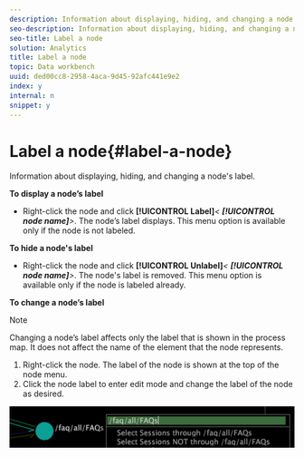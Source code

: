 ```yaml
---
description: Information about displaying, hiding, and changing a node's label.
seo-description: Information about displaying, hiding, and changing a node's label.
seo-title: Label a node
solution: Analytics
title: Label a node
topic: Data workbench
uuid: ded00cc8-2958-4aca-9d45-92afc441e9e2
index: y
internal: n
snippet: y
---
```


# Label a node{#label-a-node}

Information about displaying, hiding, and changing a node's label.

 **To display a node’s label**

* Right-click the node and click **[!UICONTROL Label]***< **[!UICONTROL node name]**>*. The node’s label displays. This menu option is available only if the node is not labeled.

**To hide a node's label**

* Right-click the node and click **[!UICONTROL Unlabel]***< **[!UICONTROL node name]**>*. The node's label is removed. This menu option is available only if the node is labeled already.

**To change a node’s label**

>[!NOTE]
>
>Changing a node’s label affects only the label that is shown in the process map. It does not affect the name of the element that the node represents.

1. Right-click the node. The label of the node is shown at the top of the node menu. 
1. Click the node label to enter edit mode and change the label of the node as desired.

![](assets/mnu_2DProcessMap_label.png)

